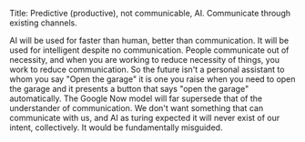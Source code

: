 Title: Predictive (productive), not communicable, AI. Communicate through existing channels.

AI will be used for faster than human, better than communication. It will be used for intelligent despite no communication. People communicate out of necessity, and when you are working to reduce necessity of things, you work to reduce communication. So the future isn't a personal assistant to whom you say "Open the garage" it is one you raise when you need to open the garage and it presents a button that says "open the garage" automatically. The Google Now model will far supersede that of the understander of communication. We don't want something that can communicate with us, and AI as turing expected it will never exist of our intent, collectively. It would be fundamentally misguided.